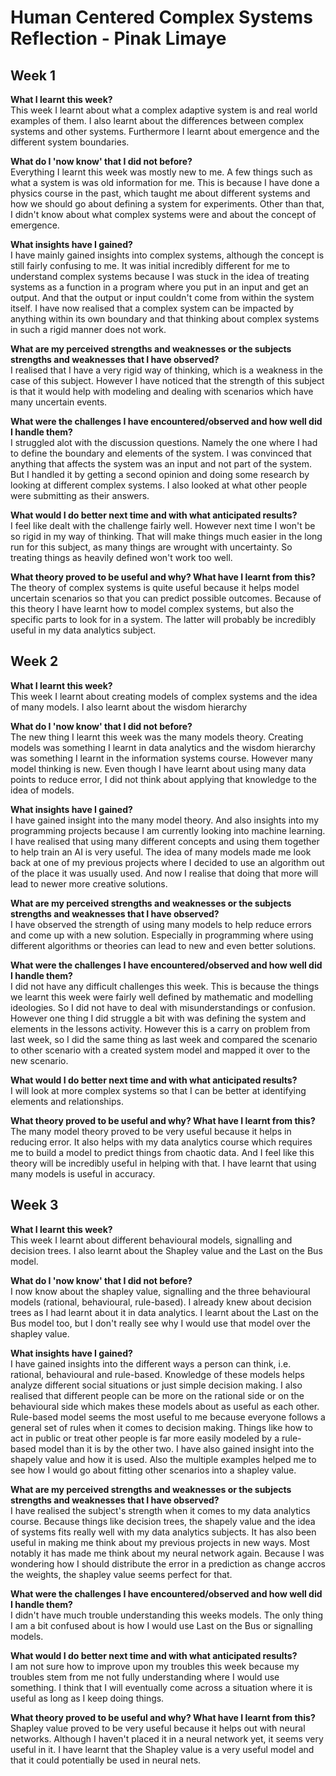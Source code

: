 # Human Centered Complex Systems Reflection - Pinak Limaye

## Week 1
**What I learnt this week?**  
This week I learnt about what a complex adaptive system is and real world examples of them. I also learnt about the differences between complex systems and other systems. Furthermore I learnt about emergence and the different system boundaries.

**What do I 'now know' that I did not before?**  
Everything I learnt this week was mostly new to me. A few things such as what a system is was old information for me. This is because I have done a physics course in the past, which taught me about different systems and how we should go about defining a system for experiments. Other than that, I didn't know about what complex systems were and about the concept of emergence.

**What insights have I gained?**  
I have mainly gained insights into complex systems, although the concept is still fairly confusing to me. It was initial incredibly different for me to understand complex systems because I was stuck in the idea of treating systems as a function in a program where you put in an input and get an output. And that the output or input couldn't come from within the system itself. I have now realised that a complex system can be impacted by anything within its own boundary and that thinking about complex systems in such a rigid manner does not work.

**What are my perceived strengths and weaknesses or the subjects strengths and weaknesses that I have observed?**  
I realised that I have a very rigid way of thinking, which is a weakness in the case of this subject. However I have noticed that the strength of this subject is that it would help with modeling and dealing with scenarios which have many uncertain events.

**What were the challenges I have encountered/observed and how well did I handle them?**  
I struggled alot with the discussion questions. Namely the one where I had to define the boundary and elements of the system. I was convinced that anything that affects the system was an input and not part of the system. But I handled it by getting a second opinion and doing some research by looking at different complex systems. I also looked at what other people were submitting as their answers.

**What would I do better next time and with what anticipated results?**  
I feel like dealt with the challenge fairly well. However next time I won't be so rigid in my way of thinking. That will make things much easier in the long run for this subject, as many things are wrought with uncertainty. So treating things as heavily defined won't work too well.

**What theory proved to be useful and why? What have I learnt from this?**  
The theory of complex systems is quite useful because it helps model uncertain scenarios so that you can predict possible outcomes. Because of this theory I have learnt how to model complex systems, but also the specific parts to look for in a system. The latter will probably be incredibly useful in my data analytics subject.



## Week 2
**What I learnt this week?**  
This week I learnt about creating models of complex systems and the idea of many models. I also learnt about the wisdom hierarchy

**What do I 'now know' that I did not before?**  
The new thing I learnt this week was the many models theory. Creating models was something I learnt in data analytics and the wisdom hierarchy was something I learnt in the information systems course. However many model thinking is new. Even though I have learnt about using many data points to reduce error, I did not think about applying that knowledge to the idea of models.

**What insights have I gained?**  
I have gained insight into the many model theory. And also insights into my programming projects because I am currently looking into machine learning. I have realised that using many different concepts and using them together to help train an AI is very useful. The idea of many models made me look back at one of my previous projects where I decided to use an algorithm out of the place it was usually used. And now I realise that doing that more will lead to newer more creative solutions.

**What are my perceived strengths and weaknesses or the subjects strengths and weaknesses that I have observed?**  
I have observed the strength of using many models to help reduce errors and come up with a new solution. Especially in programming where using different algorithms or theories can lead to new and even better solutions.

**What were the challenges I have encountered/observed and how well did I handle them?**  
I did not have any difficult challenges this week. This is because the things we learnt this week were fairly well defined by mathematic and modelling ideologies. So I did not have to deal with misunderstandings or confusion. However one thing I did struggle a bit with was defining the system and elements in the lessons activity. However this is a carry on problem from last week, so I did the same thing as last week and compared the scenario to other scenario with a created system model and mapped it over to the new scenario.

**What would I do better next time and with what anticipated results?**  
I will look at more complex systems so that I can be better at identifying elements and relationships.

**What theory proved to be useful and why? What have I learnt from this?**  
The many model theory proved to be very useful because it helps in reducing error. It also helps with my data analytics course which requires me to build a model to predict things from chaotic data. And I feel like this theory will be incredibly useful in helping with that. I have learnt that using many models is useful in accuracy.



## Week 3
**What I learnt this week?**  
This week I learnt about different behavioural models, signalling and decision trees. I also learnt about the Shapley value and the Last on the Bus model.

**What do I 'now know' that I did not before?**  
I now know about the shapley value, signalling and the three behavioural models (rational, behavioural, rule-based). I already knew about decision trees as I had learnt about it in data analytics. I learnt about the Last on the Bus model too, but I don't really see why I would use that model over the shapley value.

**What insights have I gained?**  
I have gained insights into the different ways a person can think, i.e. rational, behavioural and rule-based. Knowledge of these models helps analyze different social situations or just simple decision making. I also realised that different people can be more on the rational side or on the behavioural side which makes these models about as useful as each other. Rule-based model seems the most useful to me because everyone follows a general set of rules when it comes to decision making. Things like how to act in public or treat other people is far more easily modeled by a rule-based model than it is by the other two. I have also gained insight into the shapely value and how it is used. Also the multiple examples helped me to see how I would go about fitting other scenarios into a shapley value.

**What are my perceived strengths and weaknesses or the subjects strengths and weaknesses that I have observed?**  
I have realised the subject's strength when it comes to my data analytics course. Because things like decision trees, the shapely value and the idea of systems fits really well with my data analytics subjects. It has also been useful in making me think about my previous projects in new ways. Most notably it has made me think about my neural network again. Because I was wondering how I should distribute the error in a prediction as change accros the weights, the shapley value seems perfect for that.

**What were the challenges I have encountered/observed and how well did I handle them?**  
I didn't have much trouble understanding this weeks models. The only thing I am a bit confused about is how I would use Last on the Bus or signalling models.

**What would I do better next time and with what anticipated results?**  
I am not sure how to improve upon my troubles this week because my troubles stem from me not fully understanding where I would use something. I think that I will eventually come across a situation where it is useful as long as I keep doing things.

**What theory proved to be useful and why? What have I learnt from this?**  
Shapley value proved to be very useful because it helps out with neural networks. Although I haven't placed it in a neural network yet, it seems very useful in it. I have learnt that the Shapley value is a very useful model and that it could potentially be used in neural nets.

